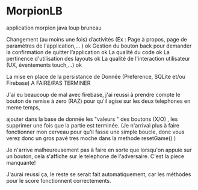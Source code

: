 # MorpionLB
application morpion
java
loup bruneau



Changement (au moins une fois) d’activités (Ex : Page à propos, page de paramètres de l'application,... )  ok
Gestion du bouton back pour demander la confirmation de quitter l’application  ok
La qualité du code  ok
La pertinence d'utilisation des layouts  ok
La qualité de l'interaction utilisateur (UX, éventements touch,...)  ok

La mise en place de la persistance de Donnée (Preference, SQLite et/ou Firebase) A FAIRE/PAS TERMINER

J'ai eu beaucoup de mal avec firebase, j'ai reussi à prendre compte le bouton de remise à zero (RAZ) pour qu'il agise sur les deux telephones en meme temps,

ajouter dans la base de donnée les "valeurs " des boutons (X/O) , les supprimer une fois que la partie est terminée. (Je n'arrivai plus à faire fonctionner mon cerveau pour qu'il fasse une simple boucle, donc vous verez donc un gros pavé tres moche dans la methode resetGame() )

Je n'arrive malheureusement pas à faire en sorte que lorsqu'on appuie sur un bouton, cela s'affiche sur le telephone de l'adversaire. C'est la piece manquante!

J'aurai reussi ça, le reste se serait fait automatiquement, car les méthodes pour le score fonctionnent correctements.


